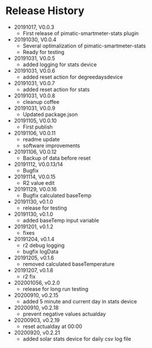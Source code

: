 # Release History

* 20191017, V0.0.3
  * First release of pimatic-smartmeter-stats plugin
* 20191030, V0.0.4
  * Several optimalization of pimatic-smartmeter-stats
  * Ready for testing
* 20191031, V0.0.5
  * added logging for stats device
* 20191031, V0.0.6
  * added reset action for degreedaysdevice
* 20191031, V0.0.7
  * added reset action for stats
* 20191031, V0.0.8
  * cleanup coffee
* 20191031, V0.0.9
  * Updated package.json
* 20191105, V0.0.10
  * First publish
* 20191106, V0.0.11
  * readme update
  * software improvements
* 20191106, V0.0.12
  * Backup of data before reset
* 20191112, V0.0.13/14
  * Bugfix
* 20191114, V0.0.15
  * R2 value edit
* 20191129, V0.0.16
  * Bugfix calculated baseTemp
* 20191130, v0.1.0
  * release for testing
* 20191130, v0.1.0
  * added baseTemp input variable
* 20191201, v0.1.2
  * fixes
* 20191204, v0.1.4
  * r2 debug logging
  * bugfix logData
* 20191205, v0.1.6
  * removed calculated baseTemperature
* 20191207, v0.1.8
  * r2 fix
* 202001056, v0.2.0
  * release for long run testing
* 20200910, v0.2.15
  * added 5 minute and current day in stats device
* 20200910, v0.2.18
  * prevent negative values actualday
* 20200903, v0.2.19
  * reset actualday at 00:00
* 20200920, v0.2.21
  * added solar stats device for daily csv log file
